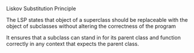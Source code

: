 Liskov Substitution Principle

The LSP states that object of a superclass should be
replaceable with the object of subclasses without
altering the correctness of the program

It ensures that a subclass can stand in for its parent
class and function correctly in any context that
expects the parent class.
